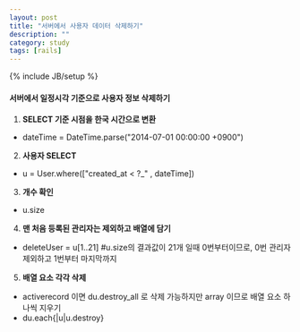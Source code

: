 ```yaml
---
layout: post
title: "서버에서 사용자 데이터 삭제하기"
description: ""
category: study
tags: [rails]
---
```

{% include JB/setup %}

#### 서버에서 일정시각 기준으로 사용자 정보 삭제하기

1. **SELECT 기준 시점을 한국 시간으로 변환**
- dateTime = DateTime.parse("2014-07-01 00:00:00 +0900")

2. **사용자 SELECT**
- u = User.where(["created_at < ?_" , dateTime])

3. **개수 확인**
- u.size

4. **맨 처음 등록된 관리자는 제외하고 배열에 담기**
- deleteUser = u[1..21]  #u.size의 결과값이 21개 일때 0번부터이므로, 0번 관리자 제외하고 1번부터 마지막까지 

5. **배열 요소 각각 삭제**
- activerecord 이면 du.destroy_all 로 삭제 가능하지만 array 이므로 배열 요소 하나씩 지우기
- du.each{|u|u.destroy}